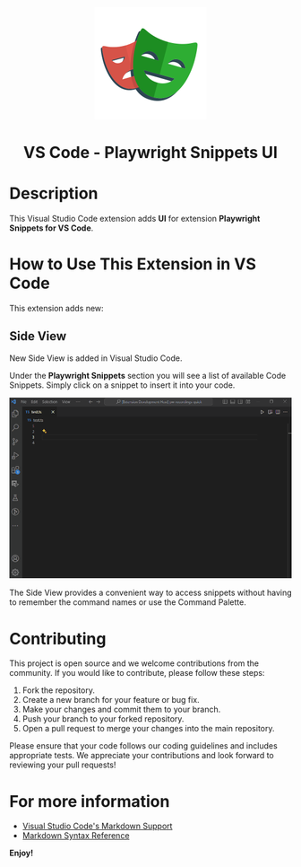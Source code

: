 <p align="center">
  <img src="https://github.com/jaktestowac/vscode-playwright-snippets-ui/blob/main/media/playwright-logo.png?raw=true" width="200px" alt="Playwright Logo">
</p>

<h1 align="center">VS Code - Playwright Snippets UI</h1>

# Description

This Visual Studio Code extension adds **UI** for extension **Playwright Snippets for VS Code**.

# How to Use This Extension in VS Code

This extension adds new:

## Side View

New Side View is added in Visual Studio Code.

Under the **Playwright Snippets** section you will see a list of available Code Snippets. Simply click on a snippet to insert it into your code.

<p align="center">
  <img src="https://github.com/jaktestowac/vscode-playwright-snippets-ui/blob/main/media/preview-1.gif?raw=true" alt="Preview">
</p>

The Side View provides a convenient way to access snippets without having to remember the command names or use the Command Palette.

# Contributing

This project is open source and we welcome contributions from the community. If you would like to contribute, please follow these steps:

1. Fork the repository.
2. Create a new branch for your feature or bug fix.
3. Make your changes and commit them to your branch.
4. Push your branch to your forked repository.
5. Open a pull request to merge your changes into the main repository.

Please ensure that your code follows our coding guidelines and includes appropriate tests. We appreciate your contributions and look forward to reviewing your pull requests!

# For more information

- [Visual Studio Code's Markdown Support](http://code.visualstudio.com/docs/languages/markdown)
- [Markdown Syntax Reference](https://help.github.com/articles/markdown-basics/)

**Enjoy!**
